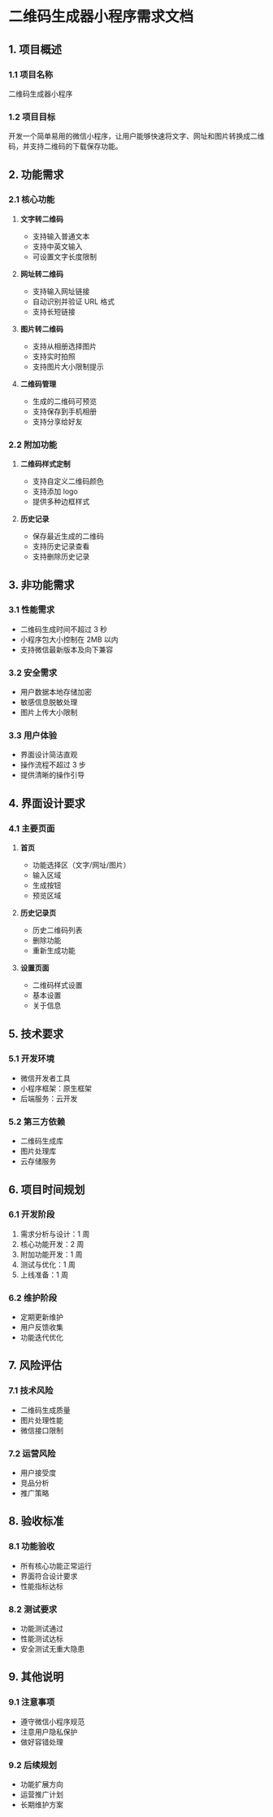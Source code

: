 # 二维码生成器小程序需求文档

## 1. 项目概述

### 1.1 项目名称

二维码生成器小程序

### 1.2 项目目标

开发一个简单易用的微信小程序，让用户能够快速将文字、网址和图片转换成二维码，并支持二维码的下载保存功能。

## 2. 功能需求

### 2.1 核心功能

1. **文字转二维码**

   - 支持输入普通文本
   - 支持中英文输入
   - 可设置文字长度限制

2. **网址转二维码**

   - 支持输入网址链接
   - 自动识别并验证 URL 格式
   - 支持长短链接

3. **图片转二维码**

   - 支持从相册选择图片
   - 支持实时拍照
   - 支持图片大小限制提示

4. **二维码管理**
   - 生成的二维码可预览
   - 支持保存到手机相册
   - 支持分享给好友

### 2.2 附加功能

1. **二维码样式定制**

   - 支持自定义二维码颜色
   - 支持添加 logo
   - 提供多种边框样式

2. **历史记录**
   - 保存最近生成的二维码
   - 支持历史记录查看
   - 支持删除历史记录

## 3. 非功能需求

### 3.1 性能需求

- 二维码生成时间不超过 3 秒
- 小程序包大小控制在 2MB 以内
- 支持微信最新版本及向下兼容

### 3.2 安全需求

- 用户数据本地存储加密
- 敏感信息脱敏处理
- 图片上传大小限制

### 3.3 用户体验

- 界面设计简洁直观
- 操作流程不超过 3 步
- 提供清晰的操作引导

## 4. 界面设计要求

### 4.1 主要页面

1. **首页**

   - 功能选择区（文字/网址/图片）
   - 输入区域
   - 生成按钮
   - 预览区域

2. **历史记录页**

   - 历史二维码列表
   - 删除功能
   - 重新生成功能

3. **设置页面**
   - 二维码样式设置
   - 基本设置
   - 关于信息

## 5. 技术要求

### 5.1 开发环境

- 微信开发者工具
- 小程序框架：原生框架
- 后端服务：云开发

### 5.2 第三方依赖

- 二维码生成库
- 图片处理库
- 云存储服务

## 6. 项目时间规划

### 6.1 开发阶段

1. 需求分析与设计：1 周
2. 核心功能开发：2 周
3. 附加功能开发：1 周
4. 测试与优化：1 周
5. 上线准备：1 周

### 6.2 维护阶段

- 定期更新维护
- 用户反馈收集
- 功能迭代优化

## 7. 风险评估

### 7.1 技术风险

- 二维码生成质量
- 图片处理性能
- 微信接口限制

### 7.2 运营风险

- 用户接受度
- 竞品分析
- 推广策略

## 8. 验收标准

### 8.1 功能验收

- 所有核心功能正常运行
- 界面符合设计要求
- 性能指标达标

### 8.2 测试要求

- 功能测试通过
- 性能测试达标
- 安全测试无重大隐患

## 9. 其他说明

### 9.1 注意事项

- 遵守微信小程序规范
- 注意用户隐私保护
- 做好容错处理

### 9.2 后续规划

- 功能扩展方向
- 运营推广计划
- 长期维护方案
